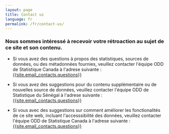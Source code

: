 ```yaml
---
layout: page
title: Contact us
language: fr
permalink: /fr/contact-us/
---
```

### Nous sommes intéressé à recevoir votre rétroaction au sujet de ce site et son contenu.


- Si vous avez des questions à propos des statistiques, sources de données, ou des métadonnées fournies, veuillez contacter l'équipe ODD de Statistique Canada à l'adrese suivante : [{{site.email_contacts.questions}}](mailto:{{statsenegal@ansd.sn}})

- Si vous avez des suggestions pour du contenu supplémentaire ou de nouvelles source de données, veuillez contacter l'équipe ODD de Statistique du Sénégal à l'adrese suivante : [{{site.email_contacts.questions}}](mailto:{{demba.diack@ansd.sn}})

- Si vous avec des suggestions sur comment améliorer les fonctionalités de ce site web, incluant l'accesssibilité des données, veuillez contacter l'équipe ODD de Statistique Canada à l'adrese suivante : [{{site.email_contacts.questions}}](mailto:{{demba.diack@ansd.sn}})

